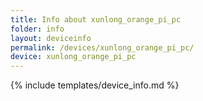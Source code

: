```yaml
---
title: Info about xunlong_orange_pi_pc
folder: info
layout: deviceinfo
permalink: /devices/xunlong_orange_pi_pc/
device: xunlong_orange_pi_pc
---
```

{% include templates/device_info.md %}
